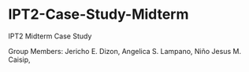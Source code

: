 # IPT2-Case-Study-Midterm
IPT2 Midterm Case Study 

Group Members: 
Jericho E. Dizon,
Angelica S. Lampano,
Niño Jesus M. Caisip,
